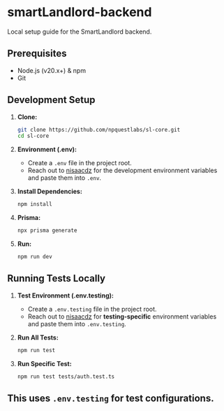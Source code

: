 # smartLandlord-backend

Local setup guide for the SmartLandlord backend.

## Prerequisites

*   Node.js (v20.x+) & npm
*   Git

## Development Setup

1.  **Clone:**
    ```bash
    git clone https://github.com/npquestlabs/sl-core.git
    cd sl-core
    ```

2.  **Environment (.env):**
    *   Create a `.env` file in the project root.
    *   Reach out to [nisaacdz](https://github.com/nisaacdz) for the development environment variables and paste them into `.env`.

3.  **Install Dependencies:**
    ```bash
    npm install
    ```

4.  **Prisma:**
    ```bash
    npx prisma generate
    ```
5.  **Run:**
    ```bash
    npm run dev
    ```

## Running Tests Locally

1.  **Test Environment (.env.testing):**
    *   Create a `.env.testing` file in the project root.
    *   Reach out to [nisaacdz](https://github.com/nisaacdz) for **testing-specific** environment variables and paste them into `.env.testing`.

2.  **Run All Tests:**
    ```bash
    npm run test
    ```

3. **Run Specific Test:**
    ```bash
    npm run test tests/auth.test.ts
    ```
This uses `.env.testing` for test configurations.
---
